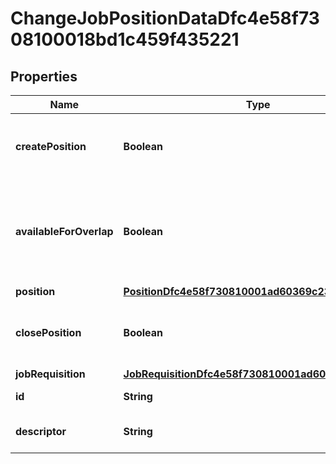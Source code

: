 

# ChangeJobPositionDataDfc4e58f7308100018bd1c459f435221


## Properties

| Name | Type | Description | Notes |
|------------ | ------------- | ------------- | -------------|
|**createPosition** | **Boolean** | Returns true if the position is being created. |  [optional] |
|**availableForOverlap** | **Boolean** | Returns true if the value for &#39;Available for job overlap&#39; box is checked |  [optional] |
|**position** | [**PositionDfc4e58f730810001ad60369c23452d1**](PositionDfc4e58f730810001ad60369c23452d1.md) |  |  [optional] |
|**closePosition** | **Boolean** | Returns true if the position is being closed. |  [optional] |
|**jobRequisition** | [**JobRequisitionDfc4e58f730810001ad60325d9bc52cf**](JobRequisitionDfc4e58f730810001ad60325d9bc52cf.md) |  |  [optional] |
|**id** | **String** | Id of the instance |  [optional] |
|**descriptor** | **String** | A preview of the instance |  [optional] |




